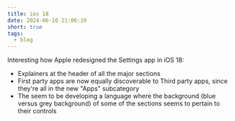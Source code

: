 ```yaml
---
title: ios 18
date: 2024-06-10 21:06:19
short: true
tags:
  - blog
---
```


Interesting how Apple redesigned the Settings app in iOS 18:

- Explainers at the header of all the major sections
- First party apps are now equally discoverable to Third party apps, since they're all in the new "Apps" subcategory
- The seem to be developing a language where the background (blue versus grey background) of some of the sections seems to pertain to their controls
